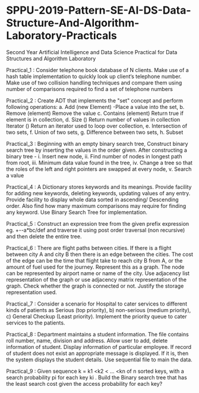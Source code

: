 # SPPU-2019-Pattern-SE-AI-DS-Data-Structure-And-Algorithm-Laboratory-Practicals
Second Year Artificial Intelligence and Data Science Practical for Data Structures and Algorithm Laboratory

Practical_1 : Consider telephone book database of N clients. Make use of a hash table implementation to quickly look up client‘s telephone number. Make use of two collision handling techniques and compare them using number of comparisons required to find a set of telephone numbers

Practical_2 : Create ADT that implements the "set" concept and perform following operations:
a.	Add (new Element) -Place a value into the set,
b.	Remove (element) Remove the value
c.	Contains (element) Return true if element is in collection,
d.	Size () Return number of values in collection Iterator () Return an iterator used to loop over collection,
e.	Intersection of two sets,
f.	Union of two sets,
g.	Difference between two sets,
h.	Subset

Practical_3 : Beginning with an empty binary search tree, Construct binary search tree by inserting the values in the order given. After constructing a binary tree - i. Insert new node, ii. Find number of nodes in longest path from root, iii. Minimum data value found in the tree, iv. Change a tree so that the roles of the left and right pointers are swapped at every node, v. Search a value 

Practical_4 : A Dictionary stores keywords and its meanings. Provide facility for adding new keywords, deleting keywords, updating values of any entry. Provide facility to display whole data sorted in ascending/ Descending order. Also find how many maximum comparisons may require for finding any keyword. Use Binary Search Tree for implementation. 

Practical_5 :  Construct an expression tree from the given prefix expression eg. +--a*bc/def and
traverse it using post order traversal (non recursive) and then delete the entire tree. 

Practical_6 : There are flight paths between cities. If there is a flight between city A and city B then there is an edge between the cities. The cost of the edge can be the time that flight take to reach city B from A, or the amount of fuel used for the journey. Represent this as a graph. The node can be represented by airport name or name of the city. Use adjacency list representation of the graph or use adjacency matrix representation of the graph. Check whether the graph is connected or not. Justify the storage representation used.

Practical_7 : Consider a scenario for Hospital to cater services to different kinds of patients as Serious (top priority), b) non-serious (medium priority), c) General Checkup (Least priority). Implement the priority queue to cater services to the patients.

Practical_8 : Department  maintains  a  student  information.  The  file  contains  roll  number,  name, division  and  address.  Allow  user  to  add,  delete  information  of  student.  Display information  of particular  employee.  If  record  of  student  does  not  exist  an  appropriate message is displayed. If it is, then the system displays the student details. Use sequential file to main the data.

Practical_9 : Given sequence k = k1 <k2 < … <kn of n sorted keys, with a search probability pi for each key ki . Build the Binary search tree that has the least search cost given the access probability for each key? 
